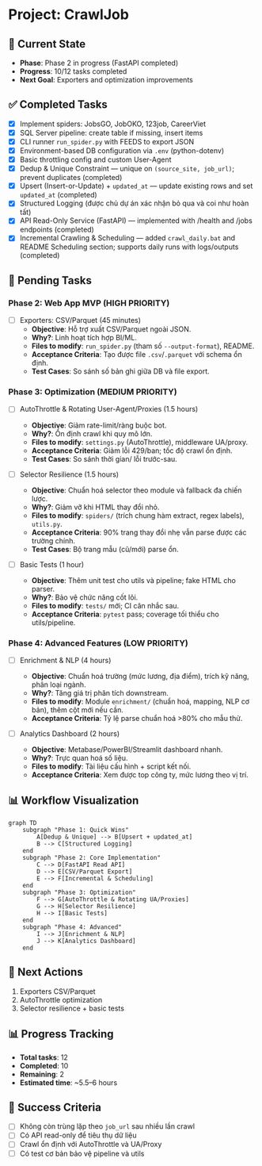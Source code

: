 # Project: CrawlJob

## 🎯 Current State
- **Phase**: Phase 2 in progress (FastAPI completed)
- **Progress**: 10/12 tasks completed
- **Next Goal**: Exporters and optimization improvements

## ✅ Completed Tasks
- [x] Implement spiders: JobsGO, JobOKO, 123job, CareerViet
- [x] SQL Server pipeline: create table if missing, insert items
- [x] CLI runner `run_spider.py` with FEEDS to export JSON
- [x] Environment-based DB configuration via `.env` (python-dotenv)
- [x] Basic throttling config and custom User-Agent
- [x] Dedup & Unique Constraint — unique on `(source_site, job_url)`; prevent duplicates (completed)
- [x] Upsert (Insert-or-Update) + `updated_at` — update existing rows and set `updated_at` (completed)
- [x] Structured Logging (được chủ dự án xác nhận bỏ qua và coi như hoàn tất)
- [x] API Read-Only Service (FastAPI) — implemented with /health and /jobs endpoints (completed)
- [x] Incremental Crawling & Scheduling — added `crawl_daily.bat` and README Scheduling section; supports daily runs with logs/outputs (completed)

## 🔄 Pending Tasks
### Phase 2: Web App MVP (HIGH PRIORITY)
- [ ] Exporters: CSV/Parquet (45 minutes)
  - **Objective**: Hỗ trợ xuất CSV/Parquet ngoài JSON.
  - **Why?**: Linh hoạt tích hợp BI/ML.
  - **Files to modify**: `run_spider.py` (tham số `--output-format`), README.
  - **Acceptance Criteria**: Tạo được file `.csv`/`.parquet` với schema ổn định.
  - **Test Cases**: So sánh số bản ghi giữa DB và file export.

### Phase 3: Optimization (MEDIUM PRIORITY)
- [ ] AutoThrottle & Rotating User-Agent/Proxies (1.5 hours)
  - **Objective**: Giảm rate-limit/ràng buộc bot.
  - **Why?**: Ổn định crawl khi quy mô lớn.
  - **Files to modify**: `settings.py` (AutoThrottle), middleware UA/proxy.
  - **Acceptance Criteria**: Giảm lỗi 429/ban; tốc độ crawl ổn định.
  - **Test Cases**: So sánh thời gian/ lỗi trước-sau.

- [ ] Selector Resilience (1.5 hours)
  - **Objective**: Chuẩn hoá selector theo module và fallback đa chiến lược.
  - **Why?**: Giảm vỡ khi HTML thay đổi nhỏ.
  - **Files to modify**: `spiders/` (trích chung hàm extract, regex labels), `utils.py`.
  - **Acceptance Criteria**: 90% trang thay đổi nhẹ vẫn parse được các trường chính.
  - **Test Cases**: Bộ trang mẫu (cũ/mới) parse ổn.

- [ ] Basic Tests (1 hour)
  - **Objective**: Thêm unit test cho utils và pipeline; fake HTML cho parser.
  - **Why?**: Bảo vệ chức năng cốt lõi.
  - **Files to modify**: `tests/` mới; CI cân nhắc sau.
  - **Acceptance Criteria**: `pytest` pass; coverage tối thiểu cho utils/pipeline.

### Phase 4: Advanced Features (LOW PRIORITY)
- [ ] Enrichment & NLP (4 hours)
  - **Objective**: Chuẩn hoá trường (mức lương, địa điểm), trích kỹ năng, phân loại ngành.
  - **Why?**: Tăng giá trị phân tích downstream.
  - **Files to modify**: Module `enrichment/` (chuẩn hoá, mapping, NLP cơ bản), thêm cột mới nếu cần.
  - **Acceptance Criteria**: Tỷ lệ parse chuẩn hoá >80% cho mẫu thử.

- [ ] Analytics Dashboard (2 hours)
  - **Objective**: Metabase/PowerBI/Streamlit dashboard nhanh.
  - **Why?**: Trực quan hoá số liệu.
  - **Files to modify**: Tài liệu cấu hình + script kết nối.
  - **Acceptance Criteria**: Xem được top công ty, mức lương theo vị trí.

## 📊 Workflow Visualization
```mermaid
graph TD
    subgraph "Phase 1: Quick Wins"
        A[Dedup & Unique] --> B[Upsert + updated_at]
        B --> C[Structured Logging]
    end
    subgraph "Phase 2: Core Implementation"
        C --> D[FastAPI Read API]
        D --> E[CSV/Parquet Export]
        E --> F[Incremental & Scheduling]
    end
    subgraph "Phase 3: Optimization"
        F --> G[AutoThrottle & Rotating UA/Proxies]
        G --> H[Selector Resilience]
        H --> I[Basic Tests]
    end
    subgraph "Phase 4: Advanced"
        I --> J[Enrichment & NLP]
        J --> K[Analytics Dashboard]
    end
```

## 🎯 Next Actions
1. Exporters CSV/Parquet
2. AutoThrottle optimization
3. Selector resilience + basic tests

## 📊 Progress Tracking
- **Total tasks**: 12
- **Completed**: 10
- **Remaining**: 2
- **Estimated time**: ~5.5–6 hours

## 🎯 Success Criteria
- [ ] Không còn trùng lặp theo `job_url` sau nhiều lần crawl
- [ ] Có API read-only để tiêu thụ dữ liệu
- [ ] Crawl ổn định với AutoThrottle và UA/Proxy
- [ ] Có test cơ bản bảo vệ pipeline và utils
